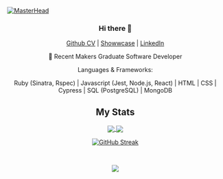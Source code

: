 [![MasterHead](https://w0.peakpx.com/wallpaper/1021/487/HD-wallpaper-technology-code-programming-programmer.jpg)](https://github.com/imisiaina)

<div align= "center">

### Hi there 👋


[Github CV](https://github.com/imisiaina/CV/blob/master/README.md) | [Showwcase](https://www.showwcase.com/imisiaina) | [LinkedIn](https://www.linkedin.com/in/imisi-aina-874a9b18a/)



🌱 Recent Makers Graduate Software Developer

Languages & Frameworks: 

Ruby (Sinatra, Rspec) | Javascript (Jest, Node.js, React) | HTML | CSS | Cypress | SQL (PostgreSQL) | MongoDB 

## My Stats
  
<a href="https://github.com/imisiaina/github-readme-stats">
  <img align="center" src="https://github-readme-stats.vercel.app/api?username=imisiaina&show_icons=true&theme=gruvbox&include_all_commits=true"/>
</a>
<a href="https://github.com/imisiaina/github-readme-stats">
  <img align="center" src="https://github-readme-stats.vercel.app/api/top-langs/?username=imisiaina&layout=compact"/>
</a> 
  
[![GitHub Streak](http://github-readme-streak-stats.herokuapp.com?user=imisiaina&theme=highcontrast&date_format=j%20M%5B%20Y%5D&mode=weekly)](https://git.io/streak-stats)
  
  <br>
  
![](https://komarev.com/ghpvc/?username=imisiaina&color=red)
  

</div>
<!--
**imisiaina/imisiaina** is a ✨ _special_ ✨ repository because its `README.md` (this file) appears on your GitHub profile.

Here are some ideas to get you started:

- 🔭 I’m currently working on ...
-  I’m currently learning ...
- 👯 I’m looking to collaborate on ...
- 🤔 I’m looking for help with ...
- 💬 Ask me about ...
- 📫 How to reach me: ...
- 😄 Pronouns: ...
- ⚡ Fun fact: ...
-->
